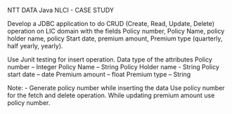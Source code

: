 NTT DATA Java NLCI - CASE STUDY

Develop a JDBC application to do CRUD (Create, Read, Update, Delete) operation on LIC domain with the fields Policy number, Policy Name, policy holder name, policy Start date, premium amount, Premium type (quarterly, half yearly, yearly).

Use Junit testing for insert operation.
Data type of the attributes Policy number – Integer
Policy Name – String Policy Holder name - String Policy start date – date
Premium amount – float Premium type – String

Note: - Generate policy number while inserting the data Use policy number for the fetch and delete operation. While updating premium amount use policy number.
